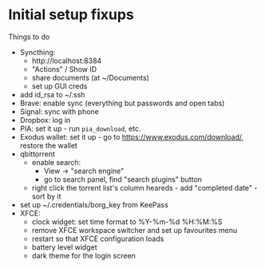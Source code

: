 Initial setup fixups
====================

Things to do
- Syncthing:
  - http://localhost:8384
  - "Actions" / Show ID
  - share documents (at ~/Documents)
  - set up GUI creds
- add id_rsa to ~/.ssh
- Brave: enable sync (everything but passwords and open tabs)
- Signal: sync with phone
- Dropbox: log in
- PIA: set it up - run `pia_download`, etc.
- Exodus wallet: set it up - go to https://www.exodus.com/download/, restore the wallet
- qbittorrent
  - enable search:
    - View -> "search engine"
    - go to search panel, find "search plugins" button
  - right click the torrent list's column heareds - add "completed date" - sort by it
- set up ~/.credentials/borg_key from KeePass
- XFCE:
  - clock widget: set time format to %Y-%m-%d %H:%M:%S
  - remove XFCE workspace switcher and set up favourites menu
  - restart so that XFCE configuration loads
  - battery level widget
  - dark theme for the login screen
